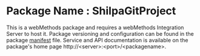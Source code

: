 # Package Name : ShilpaGitProject
This is a webMethods package and requires a webMethods Integration Server to host it. Package versioning and configuration can be found in the package [manifest](./ShilpaGitProject/manifest.v3) file. Service and API documentation is available on the package's home page http://&lt;server&gt;:&lt;port&gt;/&lt;packagename>.
